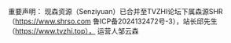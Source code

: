 重要声明：
现森资源（Senziyuan）已合并至TVZHI论坛下属森源SHR（https://www.shrso.com 鲁ICP备2024132472号-3），站长邱先生（https://www.tvzhi.top）， 运营人邹云森
